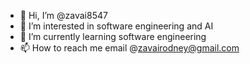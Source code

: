 - 👋 Hi, I’m @zavai8547
- 👀 I’m interested in software engineering and AI
- 🌱 I’m currently learning software engineering 
- 📫 How to reach me email @zavairodney@gmail.com
<!---
zavai8547/zavai8547 is a ✨ special ✨ repository because its `README.md` (this file) appears on your GitHub profile.
You can click the Preview link to take a look at your changes.
--->
